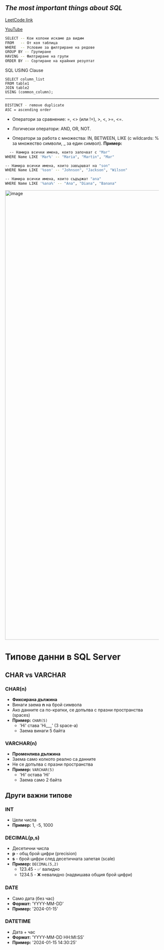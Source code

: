 ## *The most important things about SQL*

[LeetCode link](https://leetcode.com/studyplan/top-sql-50/)

[YouTube](https://www.youtube.com/watch?v=el_dbLPcXsI&list=PLi01XoE8jYohv6KlFfGXTZwjjZtg88VMz&index=6)

```bash
SELECT -- Кои колони искаме да видим
FROM   -- От коя таблица
WHERE  -- Условие за филтриране на редове
GROUP BY -- Групиране
HAVING -- Филтриране на групи
ORDER BY -- Сортиране на крайния резултат
```

SQL USING Clause
````dash
SELECT column_list
FROM table1
JOIN table2
USING (common_column);
````
------------
```bash
DISTINCT - remove duplicate
ASC = ascending order
````

- Оператори за сравнение: =, <> (или !=), >, <, >=, <=.

- Логически оператори: AND, OR, NOT.

- Оператори за работа с множества: IN, BETWEEN, LIKE (с wildcards: % за множество символи, _ за един символ).
**Пример:**
```bash
  -- Намира всички имена, които започват с "Mar"
WHERE Name LIKE 'Mar%' -- "Maria", "Martin", "Mar"

-- Намира всички имена, които завършват на "son"
WHERE Name LIKE '%son' -- "Johnson", "Jackson", "Wilson"

-- Намира всички имена, които съдържат "ana"
WHERE Name LIKE '%ana%' -- "Ana", "Diana", "Banana"
```
<img width="1080" height="1471" alt="image" src="https://github.com/user-attachments/assets/033e76ef-5f35-4462-9f13-fddf40b3a31f" />

# Типове данни в SQL Server

## CHAR vs VARCHAR
### CHAR(n)
- **Фиксирана дължина**
- Винаги заема **n** на брой символа
- Ако данните са по-кратки, се допълва с празни пространства (spaces)
- **Пример:** `CHAR(5)`
  - 'Hi' става 'Hi___' (3 space-а)
  - Заема винаги 5 байта
### VARCHAR(n)
- **Променлива дължина**
- Заема само колкото реално са данните
- Не се допълва с празни пространства
- **Пример:** `VARCHAR(5)`
  - 'Hi' остава 'Hi'
  - Заема само 2 байта

## Други важни типове
### INT
- Цели числа
- **Пример:** 1, -5, 1000
### DECIMAL(p,s)
- Десетични числа
- **p** - общ брой цифри (precision)
- **s** - брой цифри след десетичната запетая (scale)
- **Пример:** `DECIMAL(5,2)`
  - 123.45 - ✅ валидно
  - 1234.5 - ❌ невалидно (надвишава общия брой цифри)
### DATE
- Само дата (без час)
- **Формат:** 'YYYY-MM-DD'
- **Пример:** '2024-01-15'
### DATETIME
- Дата + час
- **Формат:** 'YYYY-MM-DD HH:MI:SS'
- **Пример:** '2024-01-15 14:30:25'
